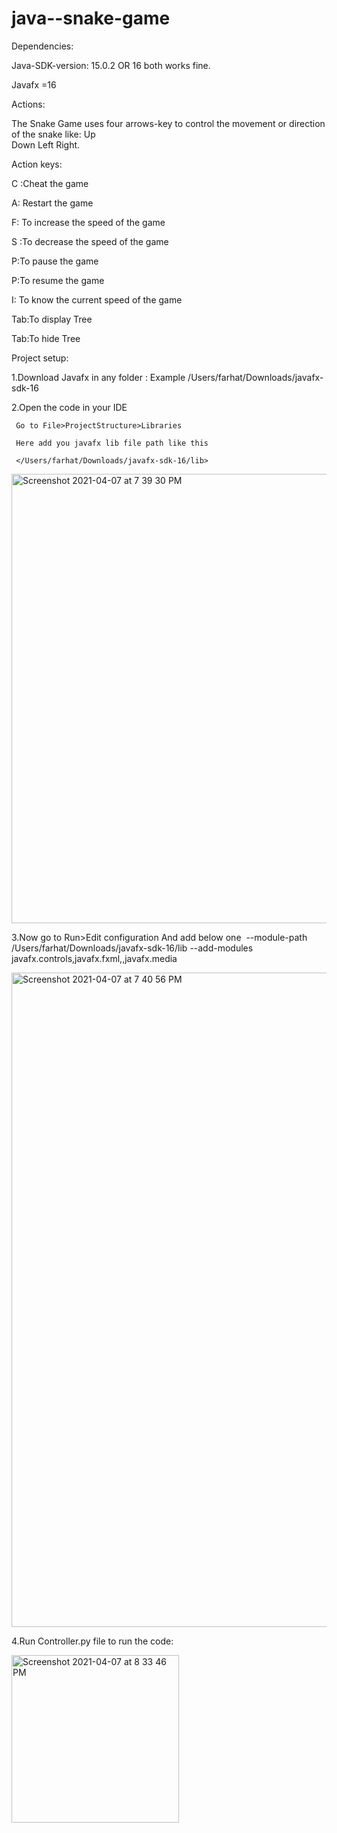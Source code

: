 # java--snake-game
Dependencies:

Java-SDK-version: 15.0.2 OR 16 both works fine.

Javafx =16

Actions:

The Snake Game uses four arrows-key to control the movement or direction of the snake like:
    Up      
    Down
    Left
    Right.


Action keys:

C :Cheat the game 		

A: Restart the game

F: To increase the speed of the game	  

S :To decrease the speed of the game

P:To  pause the game	

P:To resume the game  	

I: To know the current speed of the game

Tab:To display Tree	

Tab:To hide Tree


Project setup:

1.Download Javafx in any folder : 
Example
/Users/farhat/Downloads/javafx-sdk-16

2.Open the code in your IDE

     Go to File>ProjectStructure>Libraries

     Here add you javafx lib file path like this

     </Users/farhat/Downloads/javafx-sdk-16/lib>

   <img width="719" alt="Screenshot 2021-04-07 at 7 39 30 PM" src="https://user-images.githubusercontent.com/78198509/113964462-67826780-97e0-11eb-9878-60d4a4d776d7.png">


3.Now go to Run>Edit configuration
      And  add below one
       --module-path /Users/farhat/Downloads/javafx-sdk-16/lib --add-modules javafx.controls,javafx.fxml,,javafx.media


   <img width="1047" alt="Screenshot 2021-04-07 at 7 40 56 PM" src="https://user-images.githubusercontent.com/78198509/113964503-7b2dce00-97e0-11eb-8ea0-b68a2fa95fc0.png">

4.Run Controller.py file to run the code:


<img width="268" alt="Screenshot 2021-04-07 at 8 33 46 PM" src="https://user-images.githubusercontent.com/78198509/113964574-96004280-97e0-11eb-97bc-8031c884a433.png">





 
